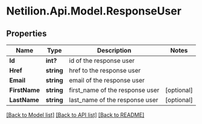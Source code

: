 # Netilion.Api.Model.ResponseUser
## Properties

Name | Type | Description | Notes
------------ | ------------- | ------------- | -------------
**Id** | **int?** | id of the response user | 
**Href** | **string** | href to the response user | 
**Email** | **string** | email of the response user | 
**FirstName** | **string** | first_name of the response user | [optional] 
**LastName** | **string** | last_name of the response user | [optional] 

[[Back to Model list]](../README.md#documentation-for-models) [[Back to API list]](../README.md#documentation-for-api-endpoints) [[Back to README]](../README.md)

